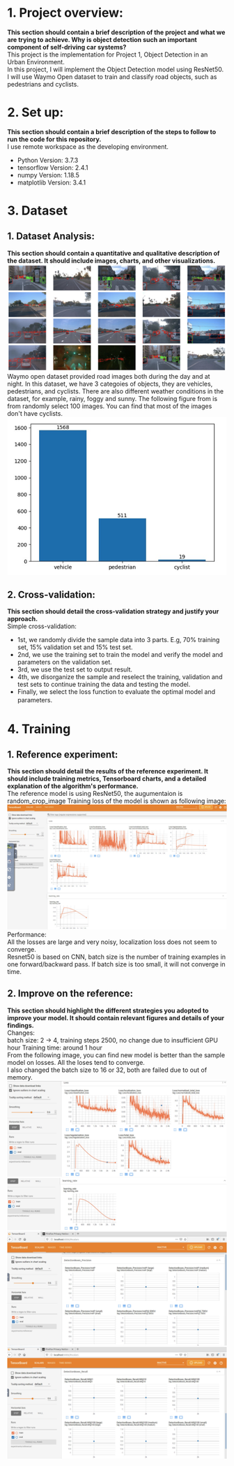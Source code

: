 # 1. Project overview: 
**This section should contain a brief description of the project and what we are trying to achieve. Why is object detection such an important component of self-driving car systems?**<br>
This project is the implementation for Project 1, Object Detection in an Urban Environment.  
In this project, I will implement the Object Detection model using ResNet50. I will use Waymo Open dataset to train and classify road objects, such as pedestrians and cyclists. 

# 2. Set up: 
**This section should contain a brief description of the steps to follow to run the code for this repository.**<br>
I use remote workspace as the developing environment.
- Python Version: 3.7.3
- tensorflow Version: 2.4.1
- numpy Version: 1.18.5
- matplotlib Version: 3.4.1

# 3. Dataset
## 1. Dataset Analysis: 
**This section should contain a quantitative and qualitative description of the dataset. It should include images, charts, and other visualizations.**<br>
![](img/viz.jpg)
Waymo open dataset provided road images both during the day and at night. In this dataset, we have 3 categoies of objects, they are vehicles, pedestrians, and cyclists. There are also different weather conditions in the dataset, for example, rainy, foggy and sunny.
The following figure from is from randomly select 100 images. You can find that most of the images don't have cyclists.
![](img/numberof100image.jpg)


## 2. Cross-validation: 
**This section should detail the cross-validation strategy and justify your approach.**<br>
Simple cross-validation:  
- 1st, we randomly divide the sample data into 3 parts.
E.g, 70% training set, 15% validation set and 15% test set.  
- 2nd, we use the training set to train the model and verify the model and parameters on the validation set.  
- 3rd, we use the test set to output result.
- 4th, we disorganize the sample and reselect the training, validation and test sets to continue training the data and testing the model. 
- Finally, we select the loss function to evaluate the optimal model and parameters.　

# 4. Training
## 1. Reference experiment: 
**This section should detail the results of the reference experiment. It should include training metrics, Tensorboard charts, and a detailed explanation of the algorithm's performance.**<br>
The reference model is using ResNet50, the augumentaion is random_crop_image
Training loss of the model is shown as following image:
![](img/batch2-2500.jpg)
Performance:  
All the losses are large and very noisy, localization loss does not seem to converge.   
Resnet50 is based on CNN, batch size is the number of training examples in one forward/backward pass. If batch size is too small, it will not converge in time.

## 2. Improve on the reference: 
**This section should highlight the different strategies you adopted to improve your model. It should contain relevant figures and details of your findings.**<br>
Changes:  
batch size: 2 -> 4,
training steps 2500, no change due to insufficient GPU hour
Training time: around 1 hour  
From the following image, you can find new model is better than the sample model on losses. All the loses tend to converge.  
I also changed the batch size to 16 or 32, both are failed due to out of memory. 
![](img/loss.jpg)
![](img/learning-rate.jpg)
![](img/precision.jpg)
![](img/recall.jpg)
